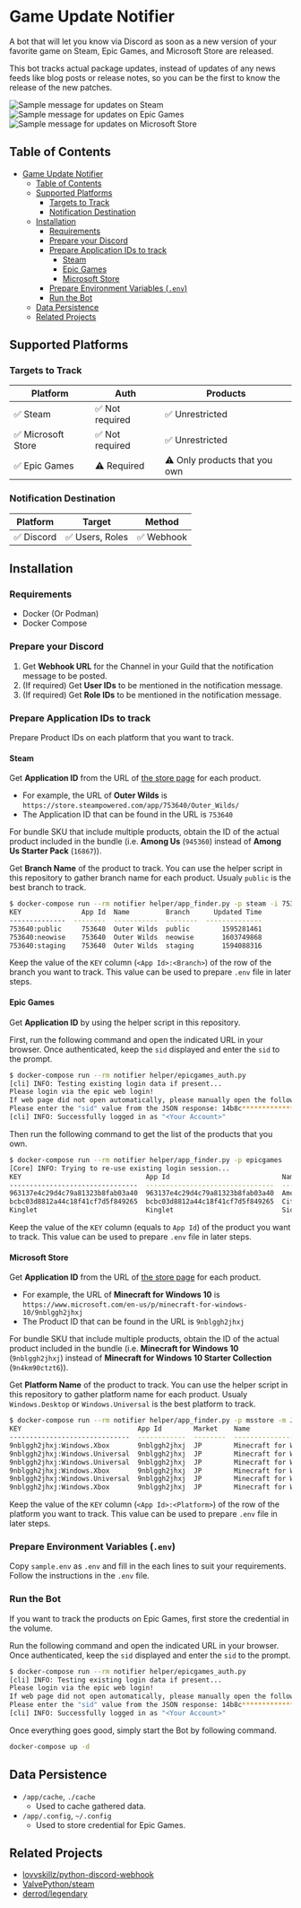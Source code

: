 # Game Update Notifier

A bot that will let you know via Discord as soon as a new version of your favorite game on Steam, Epic Games, and Microsoft Store are released.

This bot tracks actual package updates, instead of updates of any news feeds like blog posts or release notes, so you can be the first to know the release of the new patches.

![Sample message for updates on Steam](https://user-images.githubusercontent.com/2920259/120804770-ff51c700-c57f-11eb-8c0d-79f821266bf3.png)
![Sample message for updates on Epic Games](https://user-images.githubusercontent.com/2920259/120804784-01b42100-c580-11eb-80b4-a62cf65b370a.png)
![Sample message for updates on Microsoft Store](https://user-images.githubusercontent.com/2920259/120804776-011b8a80-c580-11eb-8d45-28e7efa94dd7.png)

## Table of Contents

- [Game Update Notifier](#game-update-notifier)
  - [Table of Contents](#table-of-contents)
  - [Supported Platforms](#supported-platforms)
    - [Targets to Track](#targets-to-track)
    - [Notification Destination](#notification-destination)
  - [Installation](#installation)
    - [Requirements](#requirements)
    - [Prepare your Discord](#prepare-your-discord)
    - [Prepare Application IDs to track](#prepare-application-ids-to-track)
      - [Steam](#steam)
      - [Epic Games](#epic-games)
      - [Microsoft Store](#microsoft-store)
    - [Prepare Environment Variables (`.env`)](#prepare-environment-variables-env)
    - [Run the Bot](#run-the-bot)
  - [Data Persistence](#data-persistence)
  - [Related Projects](#related-projects)

## Supported Platforms

### Targets to Track

| Platform          | Auth           | Products                     |
| ----------------- | -------------- | ---------------------------- |
| ✅ Steam           | ✅ Not required | ✅ Unrestricted               |
| ✅ Microsoft Store | ✅ Not required | ✅ Unrestricted               |
| ✅ Epic Games      | ⚠️ Required     | ⚠️ Only products that you own |

### Notification Destination

| Platform  | Target         | Method    |
| --------- | -------------- | --------- |
| ✅ Discord | ✅ Users, Roles | ✅ Webhook |

## Installation

### Requirements

- Docker (Or Podman)
- Docker Compose

### Prepare your Discord

1. Get **Webhook URL** for the Channel in your Guild that the notification message to be posted.
2. (If required) Get **User IDs** to be mentioned in the notification message.
3. (If required) Get **Role IDs** to be mentioned in the notification message.

### Prepare Application IDs to track

Prepare Product IDs on each platform that you want to track.

#### Steam

Get **Application ID** from the URL of [the store page](https://store.steampowered.com/) for each product.

- For example, the URL of **Outer Wilds** is `https://store.steampowered.com/app/753640/Outer_Wilds/`
- The Application ID that can be found in the URL is `753640`

For bundle SKU that include multiple products, obtain the ID of the actual product included in the bundle (i.e. **Among Us** (`945360`) instead of **Among Us Starter Pack** (`16867`)).

Get **Branch Name** of the product to track. You can use the helper script in this repository to gather branch name for each product. Usualy `public` is the best branch to track.

```bash
$ docker-compose run --rm notifier helper/app_finder.py -p steam -i 753640
KEY               App Id  Name         Branch      Updated Time
--------------  --------  -----------  --------  --------------
753640:public     753640  Outer Wilds  public        1595281461
753640:neowise    753640  Outer Wilds  neowise       1603749868
753640:staging    753640  Outer Wilds  staging       1594088316
```

Keep the value of the `KEY` column (`<App Id>:<Branch>`) of the row of the branch you want to track. This value can be used to prepare `.env` file in later steps.

#### Epic Games

Get **Application ID** by using the helper script in this repository.

First, run the following command and open the indicated URL in your browser. Once authenticated, keep the `sid` displayed and enter the `sid` to the prompt.

```bash
$ docker-compose run --rm notifier helper/epicgames_auth.py
[cli] INFO: Testing existing login data if present...
Please login via the epic web login!
If web page did not open automatically, please manually open the following URL: https://www.epicgames.com/id/login?redirectUrl=https://www.epicgames.com/id/api/redirect
Please enter the "sid" value from the JSON response: 14b8c***********************8fb5
[cli] INFO: Successfully logged in as "<Your Account>"
```

Then run the following command to get the list of the products that you own.

```bash
$ docker-compose run --rm notifier helper/app_finder.py -p epicgames
[Core] INFO: Trying to re-use existing login session...
KEY                               App Id                            Name                         Build Version
--------------------------------  --------------------------------  ---------------------------  ------------------
963137e4c29d4c79a81323b8fab03a40  963137e4c29d4c79a81323b8fab03a40  Among Us                     2021.5.25.2
bcbc03d8812a44c18f41cf7d5f849265  bcbc03d8812a44c18f41cf7d5f849265  Cities: Skylines             1.13.3-f9
Kinglet                           Kinglet                           Sid Meier's Civilization VI  1.0.12.564030h_rtm
```

Keep the value of the `KEY` column (equals to `App Id`) of the product you want to track. This value can be used to prepare `.env` file in later steps.

#### Microsoft Store

Get **Application ID** from the URL of [the store page](https://www.microsoft.com/en-us/store/games/windows) for each product.

- For example, the URL of **Minecraft for Windows 10** is `https://www.microsoft.com/en-us/p/minecraft-for-windows-10/9nblggh2jhxj`
- The Product ID that can be found in the URL is `9nblggh2jhxj`

For bundle SKU that include multiple products, obtain the ID of the actual product included in the bundle (i.e. **Minecraft for Windows 10** (`9nblggh2jhxj`) instead of **Minecraft for Windows 10 Starter Collection** (`9n4km90ctzt6`)).

Get **Platform Name** of the product to track. You can use the helper script in this repository to gather platform name for each product. Usualy `Windows.Desktop` or `Windows.Universal` is the best platform to track.

```bash
$ docker-compose run --rm notifier helper/app_finder.py -p msstore -m JP -i 9nblggh2jhxj
KEY                             App Id        Market    Name                      Platform           Package Name
------------------------------  ------------  --------  ------------------------  -----------------  -------------------------------------------------------
9nblggh2jhxj:Windows.Xbox       9nblggh2jhxj  JP        Minecraft for Windows 10  Windows.Xbox       Microsoft.MinecraftUWP_1.16.22101.70_x86__8wekyb3d8bbwe
9nblggh2jhxj:Windows.Universal  9nblggh2jhxj  JP        Minecraft for Windows 10  Windows.Universal  Microsoft.MinecraftUWP_1.16.22101.0_x86__8wekyb3d8bbwe
9nblggh2jhxj:Windows.Universal  9nblggh2jhxj  JP        Minecraft for Windows 10  Windows.Universal  Microsoft.MinecraftUWP_1.16.22101.0_arm__8wekyb3d8bbwe
9nblggh2jhxj:Windows.Xbox       9nblggh2jhxj  JP        Minecraft for Windows 10  Windows.Xbox       Microsoft.MinecraftUWP_1.16.22101.70_arm__8wekyb3d8bbwe
9nblggh2jhxj:Windows.Universal  9nblggh2jhxj  JP        Minecraft for Windows 10  Windows.Universal  Microsoft.MinecraftUWP_1.16.22101.0_x64__8wekyb3d8bbwe
9nblggh2jhxj:Windows.Xbox       9nblggh2jhxj  JP        Minecraft for Windows 10  Windows.Xbox       Microsoft.MinecraftUWP_1.16.22101.70_x64__8wekyb3d8bbwe
```

Keep the value of the `KEY` column (`<App Id>:<Platform>`) of the row of the platform you want to track. This value can be used to prepare `.env` file in later steps.

### Prepare Environment Variables (`.env`)

Copy `sample.env` as `.env` and fill in the each lines to suit your requirements. Follow the instructions in the `.env` file.

### Run the Bot

If you want to track the products on Epic Games, first store the credential in the volume.

Run the following command and open the indicated URL in your browser. Once authenticated, keep the `sid` displayed and enter the `sid` to the prompt.

```bash
$ docker-compose run --rm notifier helper/epicgames_auth.py
[cli] INFO: Testing existing login data if present...
Please login via the epic web login!
If web page did not open automatically, please manually open the following URL: https://www.epicgames.com/id/login?redirectUrl=https://www.epicgames.com/id/api/redirect
Please enter the "sid" value from the JSON response: 14b8c***********************8fb5
[cli] INFO: Successfully logged in as "<Your Account>"
```

Once everything goes good, simply start the Bot by following command.

```bash
docker-compose up -d
```

## Data Persistence

- `/app/cache`, `./cache`
  - Used to cache gathered data.
- `/app/.config`, `~/.config`
  - Used to store credential for Epic Games.

## Related Projects

- [lovvskillz/python-discord-webhook](https://github.com/lovvskillz/python-discord-webhook)
- [ValvePython/steam](https://github.com/ValvePython/steam)
- [derrod/legendary](https://github.com/derrod/legendary)
